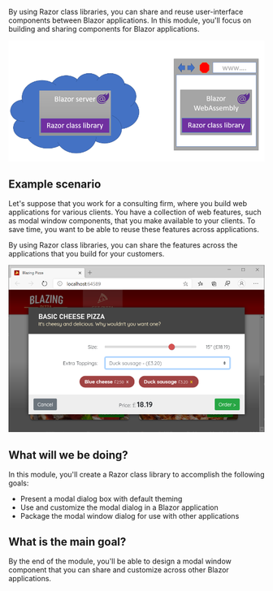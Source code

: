 By using Razor class libraries, you can share and reuse user-interface components between Blazor applications. In this module, you'll focus on building and sharing components for Blazor applications.

![Diagram showing a Razor class library being used in the Blazor server instance and Blazor WebAssembly.](../media/blazor-class-library-usage.png)

## Example scenario

Let's suppose that you work for a consulting firm, where you build web applications for various clients.  You have a collection of web features, such as modal window components, that you make available to your clients.  To save time, you want to be able to reuse these features across applications.  

By using Razor class libraries, you can share the features across the applications that you build for your customers.

![Screenshot of an example modal window component that can be shared across Blazor applications.](../media/modal-window.png)

## What will we be doing?

In this module, you'll create a Razor class library to accomplish the following goals:

- Present a modal dialog box with default theming
- Use and customize the modal dialog in a Blazor application
- Package the modal window dialog for use with other applications

## What is the main goal?

By the end of the module, you'll be able to design a modal window component that you can share and customize across other Blazor applications.